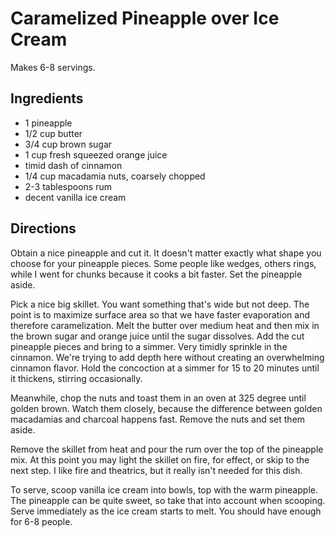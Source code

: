 # Caramelized Pineapple over Ice Cream

Makes 6-8 servings.

## Ingredients
* 1 pineapple
* 1/2 cup butter
* 3/4 cup brown sugar
* 1 cup fresh squeezed orange juice
* timid dash of cinnamon
* 1/4 cup macadamia nuts, coarsely chopped
* 2-3 tablespoons rum
* decent vanilla ice cream

## Directions
Obtain a nice pineapple and cut it. It doesn't matter exactly what shape you choose for your pineapple pieces. Some people like wedges, others rings, while I went for chunks because it cooks a bit faster. Set the pineapple aside.

Pick a nice big skillet. You want something that's wide but not deep. The point is to maximize surface area so that we have faster evaporation and therefore caramelization. Melt the butter over medium heat and then mix in the brown sugar and orange juice until the sugar dissolves. Add the cut pineapple pieces and bring to a simmer. Very timidly sprinkle in the cinnamon. We're trying to add depth here without creating an overwhelming cinnamon flavor. Hold the concoction at a simmer for 15 to 20 minutes until it thickens, stirring occasionally.

Meanwhile, chop the nuts and toast them in an oven at 325 degree until golden brown. Watch them closely, because the difference between golden macadamias and charcoal happens fast. Remove the nuts and set them aside.

Remove the skillet from heat and pour the rum over the top of the pineapple mix. At this point you may light the skillet on fire, for effect, or skip to the next step. I like fire and theatrics, but it really isn't needed for this dish.

To serve, scoop vanilla ice cream into bowls, top with the warm pineapple. The pineapple can be quite sweet, so take that into account when scooping. Serve immediately as the ice cream starts to melt. You should have enough for 6-8 people.
